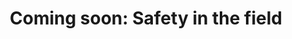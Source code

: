 ---
layout: page
title:  "Coming soon: Safety in the field"
lang: en
permalink: "/safety/"
category: "Best practices"
trans_url: "/fr-needed/"
---